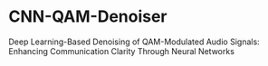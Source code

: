 # CNN-QAM-Denoiser
 Deep Learning-Based Denoising of QAM-Modulated Audio Signals: Enhancing Communication Clarity Through Neural Networks
